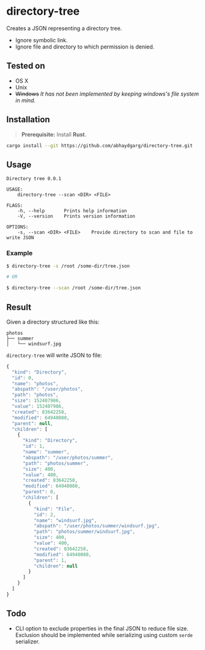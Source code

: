 # directory-tree

Creates a JSON representing a directory tree.

- Ignore symbolic link.
- Ignore file and directory to which permission is denied.

## Tested on

- OS X
- Unix
- ~~Windows~~ _It has not been implemented by keeping windows's file system in mind._

## Installation

> **Prerequisite:** Install **Rust**.

```bash
cargo install --git https://github.com/abhaydgarg/directory-tree.git
```

## Usage

```
Directory tree 0.0.1

USAGE:
    directory-tree --scan <DIR> <FILE>

FLAGS:
    -h, --help       Prints help information
    -V, --version    Prints version information

OPTIONS:
    -s, --scan <DIR> <FILE>    Provide directory to scan and file to write JSON
```

### Example

```bash
$ directory-tree -s /root /some-dir/tree.json

# OR

$ directory-tree --scan /root /some-dir/tree.json
```

## Result

Given a directory structured like this:

```
photos
├── summer
│   └── windsurf.jpg
```

`directory-tree` will write JSON to file:

```js
{
  "kind": "Directory",
  "id": 0,
  "name": "photos",
  "abspath": "/user/photos",
  "path": "photos",
  "size": 152407986,
  "value": 152407986,
  "created": 83642258,
  "modified": 64940080,
  "parent": null,
  "children": [
    {
      "kind": "Directory",
      "id": 1,
      "name": "summer",
      "abspath": "/user/photos/summer",
      "path": "photos/summer",
      "size": 400,
      "value": 400,
      "created": 83642258,
      "modified": 64940080,
      "parent": 0,
      "children": [
        {
          "kind": "File",
          "id": 2,
          "name": "windsurf.jpg",
          "abspath": "/user/photos/summer/windsurf.jpg",
          "path": "photos/summer/windsurf.jpg",
          "size": 400,
          "value": 400,
          "created": 83642258,
          "modified": 64940080,
          "parent": 1,
          "children": null
        }
      ]
    }
  ]
}
```

## Todo

- CLI option to exclude properties in the final JSON to reduce file size. Exclusion should be implemented while serializing using custom `serde` serializer.
